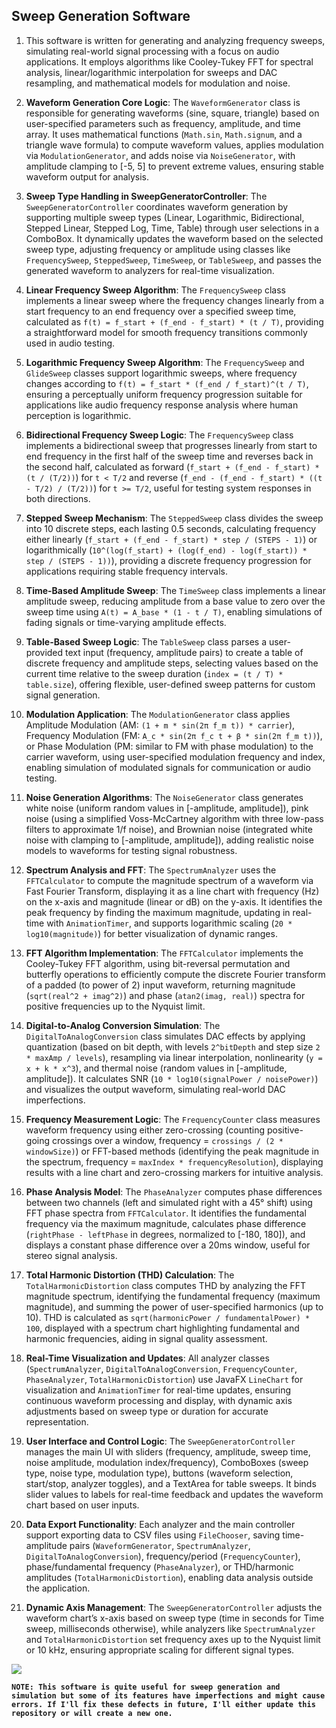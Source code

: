 ## Sweep Generation Software

1. This software is written for generating and analyzing frequency sweeps, simulating real-world signal processing with a focus on audio applications. It employs algorithms like Cooley-Tukey FFT for spectral analysis, linear/logarithmic interpolation for sweeps and DAC resampling, and mathematical models for modulation and noise.

2. **Waveform Generation Core Logic**: The `WaveformGenerator` class is responsible for generating waveforms (sine, square, triangle) based on user-specified parameters such as frequency, amplitude, and time array. It uses mathematical functions (`Math.sin`, `Math.signum`, and a triangle wave formula) to compute waveform values, applies modulation via `ModulationGenerator`, and adds noise via `NoiseGenerator`, with amplitude clamping to [-5, 5] to prevent extreme values, ensuring stable waveform output for analysis.

3. **Sweep Type Handling in SweepGeneratorController**: The `SweepGeneratorController` coordinates waveform generation by supporting multiple sweep types (Linear, Logarithmic, Bidirectional, Stepped Linear, Stepped Log, Time, Table) through user selections in a ComboBox. It dynamically updates the waveform based on the selected sweep type, adjusting frequency or amplitude using classes like `FrequencySweep`, `SteppedSweep`, `TimeSweep`, or `TableSweep`, and passes the generated waveform to analyzers for real-time visualization.

4. **Linear Frequency Sweep Algorithm**: The `FrequencySweep` class implements a linear sweep where the frequency changes linearly from a start frequency to an end frequency over a specified sweep time, calculated as `f(t) = f_start + (f_end - f_start) * (t / T)`, providing a straightforward model for smooth frequency transitions commonly used in audio testing.

5. **Logarithmic Frequency Sweep Algorithm**: The `FrequencySweep` and `GlideSweep` classes support logarithmic sweeps, where frequency changes according to `f(t) = f_start * (f_end / f_start)^(t / T)`, ensuring a perceptually uniform frequency progression suitable for applications like audio frequency response analysis where human perception is logarithmic.

6. **Bidirectional Frequency Sweep Logic**: The `FrequencySweep` class implements a bidirectional sweep that progresses linearly from start to end frequency in the first half of the sweep time and reverses back in the second half, calculated as forward (`f_start + (f_end - f_start) * (t / (T/2))`) for `t < T/2` and reverse (`f_end - (f_end - f_start) * ((t - T/2) / (T/2))`) for `t >= T/2`, useful for testing system responses in both directions.

7. **Stepped Sweep Mechanism**: The `SteppedSweep` class divides the sweep into 10 discrete steps, each lasting 0.5 seconds, calculating frequency either linearly (`f_start + (f_end - f_start) * step / (STEPS - 1)`) or logarithmically (`10^(log(f_start) + (log(f_end) - log(f_start)) * step / (STEPS - 1))`), providing a discrete frequency progression for applications requiring stable frequency intervals.

8. **Time-Based Amplitude Sweep**: The `TimeSweep` class implements a linear amplitude sweep, reducing amplitude from a base value to zero over the sweep time using `A(t) = A_base * (1 - t / T)`, enabling simulations of fading signals or time-varying amplitude effects.

9. **Table-Based Sweep Logic**: The `TableSweep` class parses a user-provided text input (frequency, amplitude pairs) to create a table of discrete frequency and amplitude steps, selecting values based on the current time relative to the sweep duration (`index = (t / T) * table.size`), offering flexible, user-defined sweep patterns for custom signal generation.

10. **Modulation Application**: The `ModulationGenerator` class applies Amplitude Modulation (AM: `(1 + m * sin(2π f_m t)) * carrier`), Frequency Modulation (FM: `A_c * sin(2π f_c t + β * sin(2π f_m t))`), or Phase Modulation (PM: similar to FM with phase modulation) to the carrier waveform, using user-specified modulation frequency and index, enabling simulation of modulated signals for communication or audio testing.

11. **Noise Generation Algorithms**: The `NoiseGenerator` class generates white noise (uniform random values in [-amplitude, amplitude]), pink noise (using a simplified Voss-McCartney algorithm with three low-pass filters to approximate 1/f noise), and Brownian noise (integrated white noise with clamping to [-amplitude, amplitude]), adding realistic noise models to waveforms for testing signal robustness.

12. **Spectrum Analysis and FFT**: The `SpectrumAnalyzer` uses the `FFTCalculator` to compute the magnitude spectrum of a waveform via Fast Fourier Transform, displaying it as a line chart with frequency (Hz) on the x-axis and magnitude (linear or dB) on the y-axis. It identifies the peak frequency by finding the maximum magnitude, updating in real-time with `AnimationTimer`, and supports logarithmic scaling (`20 * log10(magnitude)`) for better visualization of dynamic ranges.

13. **FFT Algorithm Implementation**: The `FFTCalculator` implements the Cooley-Tukey FFT algorithm, using bit-reversal permutation and butterfly operations to efficiently compute the discrete Fourier transform of a padded (to power of 2) input waveform, returning magnitude (`sqrt(real^2 + imag^2)`) and phase (`atan2(imag, real)`) spectra for positive frequencies up to the Nyquist limit.

14. **Digital-to-Analog Conversion Simulation**: The `DigitalToAnalogConversion` class simulates DAC effects by applying quantization (based on bit depth, with levels `2^bitDepth` and step size `2 * maxAmp / levels`), resampling via linear interpolation, nonlinearity (`y = x + k * x^3`), and thermal noise (random values in [-amplitude, amplitude]). It calculates SNR (`10 * log10(signalPower / noisePower)`) and visualizes the output waveform, simulating real-world DAC imperfections.

15. **Frequency Measurement Logic**: The `FrequencyCounter` class measures waveform frequency using either zero-crossing (counting positive-going crossings over a window, frequency = `crossings / (2 * windowSize)`) or FFT-based methods (identifying the peak magnitude in the spectrum, frequency = `maxIndex * frequencyResolution`), displaying results with a line chart and zero-crossing markers for intuitive analysis.

16. **Phase Analysis Model**: The `PhaseAnalyzer` computes phase differences between two channels (left and simulated right with a 45° shift) using FFT phase spectra from `FFTCalculator`. It identifies the fundamental frequency via the maximum magnitude, calculates phase difference (`rightPhase - leftPhase` in degrees, normalized to [-180, 180]), and displays a constant phase difference over a 20ms window, useful for stereo signal analysis.

17. **Total Harmonic Distortion (THD) Calculation**: The `TotalHarmonicDistortion` class computes THD by analyzing the FFT magnitude spectrum, identifying the fundamental frequency (maximum magnitude), and summing the power of user-specified harmonics (up to 10). THD is calculated as `sqrt(harmonicPower / fundamentalPower) * 100`, displayed with a spectrum chart highlighting fundamental and harmonic frequencies, aiding in signal quality assessment.

18. **Real-Time Visualization and Updates**: All analyzer classes (`SpectrumAnalyzer`, `DigitalToAnalogConversion`, `FrequencyCounter`, `PhaseAnalyzer`, `TotalHarmonicDistortion`) use JavaFX `LineChart` for visualization and `AnimationTimer` for real-time updates, ensuring continuous waveform processing and display, with dynamic axis adjustments based on sweep type or duration for accurate representation.

19. **User Interface and Control Logic**: The `SweepGeneratorController` manages the main UI with sliders (frequency, amplitude, sweep time, noise amplitude, modulation index/frequency), ComboBoxes (sweep type, noise type, modulation type), buttons (waveform selection, start/stop, analyzer toggles), and a TextArea for table sweeps. It binds slider values to labels for real-time feedback and updates the waveform chart based on user inputs.

20. **Data Export Functionality**: Each analyzer and the main controller support exporting data to CSV files using `FileChooser`, saving time-amplitude pairs (`WaveformGenerator`, `SpectrumAnalyzer`, `DigitalToAnalogConversion`), frequency/period (`FrequencyCounter`), phase/fundamental frequency (`PhaseAnalyzer`), or THD/harmonic amplitudes (`TotalHarmonicDistortion`), enabling data analysis outside the application.

21. **Dynamic Axis Management**: The `SweepGeneratorController` adjusts the waveform chart’s x-axis based on sweep type (time in seconds for Time sweep, milliseconds otherwise), while analyzers like `SpectrumAnalyzer` and `TotalHarmonicDistortion` set frequency axes up to the Nyquist limit or 10 kHz, ensuring appropriate scaling for different signal types.


![](https://github.com/KMORaza/Sweep_Generation_Software/blob/main/codebase/src/main/screenshot%20(2).png)

**`NOTE: This software is quite useful for sweep generation and simulation but some of its features have imperfections and might cause errors. If I'll fix these defects in future, I'll either update this repository or will create a new one.`**
